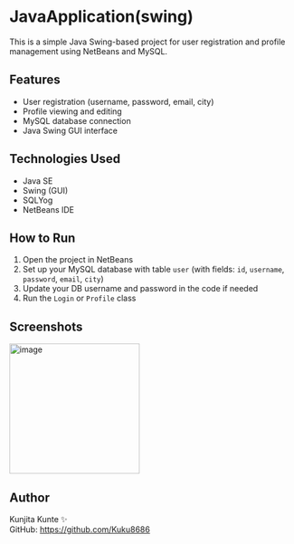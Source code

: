 # JavaApplication(swing)

This is a simple Java Swing-based project for user registration and profile management using NetBeans and MySQL.

## Features

- User registration (username, password, email, city)
- Profile viewing and editing
- MySQL database connection
- Java Swing GUI interface

## Technologies Used

- Java SE
- Swing (GUI)
- SQLYog
- NetBeans IDE

## How to Run

1. Open the project in NetBeans
2. Set up your MySQL database with table `user` (with fields: `id`, `username`, `password`, `email`, `city`)
3. Update your DB username and password in the code if needed
4. Run the `Login` or `Profile` class

## Screenshots
<img width="230" alt="image" src="https://github.com/user-attachments/assets/40d30acc-ecf1-4d00-8886-d42ccd415705" />

## Author

Kunjita Kunte ✨  
GitHub: https://github.com/Kuku8686
